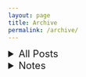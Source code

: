 ```yaml
---
layout: page
title: Archive
permalink: /archive/
---
```


<section class="archive-post-list">
<details><summary style="font-size:20px;"> All Posts </summary>
   {% for post in site.posts %}
       {% assign currentDate = post.date | date: "%Y" %}
       {% if currentDate != myDate %}
           {% unless forloop.first %}</ul>{% endunless %}
           <h3>{{ currentDate }}</h3>
           <ul style="list-style-type:none; font-size:18px;">
           {% assign myDate = currentDate %}
       {% endif %}
       <li><a href="{{ post.url }}"><span style="color:grey;">{{ post.date | date: "%B %-d" }}</span> - {{ post.title }}</a></li>
       {% if forloop.last %}</ul>{% endif %}
   {% endfor %}
</details>

<details><summary style="font-size:20px;"> Notes </summary>
{% assign subjects = site.tags | sort %}
{% for subject in subjects %}
    {% if subject[0] == "notes" %} {% continue %} {% endif %}
<details style="margin:5px 0  0 15px">
    <summary style="font-size:18px;">
        {% if subject[0] == "math-f241" %} Mathematical Methods
        {% elsif subject[0] == "math-f244" %} Measure and Integration
        {% elsif subject[0] == "bits-f463" %} Cryptography
        {% elsif subject[0] == "math-f311" %} Introduction to Topology 
        {% endif %}
    </summary>
    <ul style="list-style-type:none; font-size:18px;">
        {% for post in subject[1] %}
            <li><a href="{{ post.url | relative_url }}">
                <span style="color:grey;">{{ post.date | date: "%B %-d, %Y" }}</span> - {{ post.title }}
            </a></li>
        {% endfor %}
    </ul>
</details>
{% endfor %}
</details>

</section>
